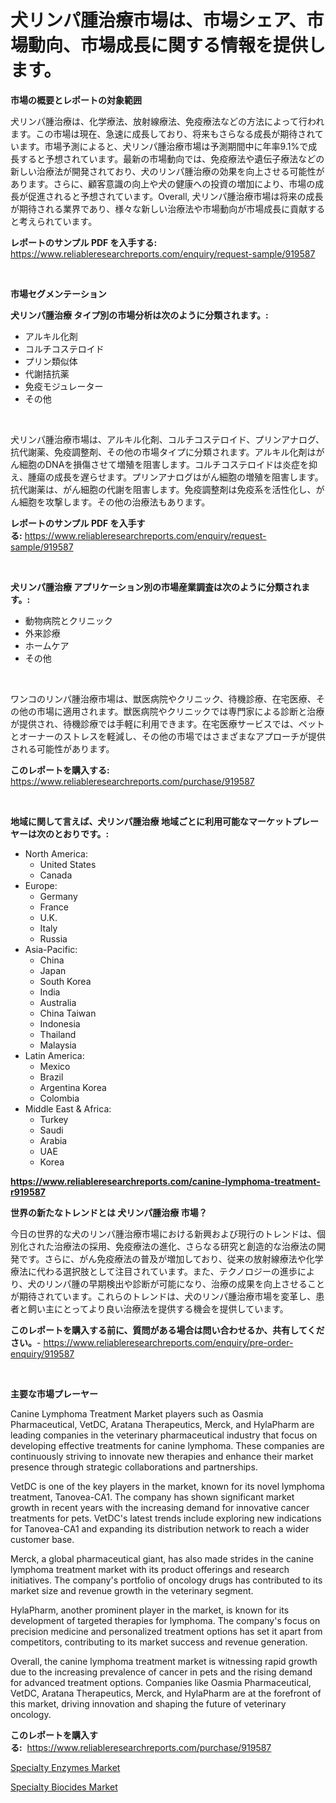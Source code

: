 <p><h1>犬リンパ腫治療市場は、市場シェア、市場動向、市場成長に関する情報を提供します。</h1></p><p><strong>市場の概要とレポートの対象範囲</strong></p>
<p><p>犬リンパ腫治療は、化学療法、放射線療法、免疫療法などの方法によって行われます。この市場は現在、急速に成長しており、将来もさらなる成長が期待されています。市場予測によると、犬リンパ腫治療市場は予測期間中に年率9.1%で成長すると予想されています。最新の市場動向では、免疫療法や遺伝子療法などの新しい治療法が開発されており、犬のリンパ腫治療の効果を向上させる可能性があります。さらに、顧客意識の向上や犬の健康への投資の増加により、市場の成長が促進されると予想されています。Overall, 犬リンパ腫治療市場は将来の成長が期待される業界であり、様々な新しい治療法や市場動向が市場成長に貢献すると考えられています。</p></p>
<p><strong>レポートのサンプル PDF を入手する:</strong> <a href="https://www.reliableresearchreports.com/enquiry/request-sample/919587">https://www.reliableresearchreports.com/enquiry/request-sample/919587</a></p>
<p>&nbsp;</p>
<p><strong>市場セグメンテーション</strong></p>
<p><strong>犬リンパ腫治療 タイプ別の市場分析は次のように分類されます。:</strong></p>
<p><ul><li>アルキル化剤</li><li>コルチコステロイド</li><li>プリン類似体</li><li>代謝拮抗薬</li><li>免疫モジュレーター</li><li>その他</li></ul></p>
<p>&nbsp;</p>
<p><p>犬リンパ腫治療市場は、アルキル化剤、コルチコステロイド、プリンアナログ、抗代謝薬、免疫調整剤、その他の市場タイプに分類されます。アルキル化剤はがん細胞のDNAを損傷させて増殖を阻害します。コルチコステロイドは炎症を抑え、腫瘍の成長を遅らせます。プリンアナログはがん細胞の増殖を阻害します。抗代謝薬は、がん細胞の代謝を阻害します。免疫調整剤は免疫系を活性化し、がん細胞を攻撃します。その他の治療法もあります。</p></p>
<p><strong>レポートのサンプル PDF を入手する:</strong>&nbsp;<a href="https://www.reliableresearchreports.com/enquiry/request-sample/919587">https://www.reliableresearchreports.com/enquiry/request-sample/919587</a></p>
<p>&nbsp;</p>
<p><strong> 犬リンパ腫治療 アプリケーション別の市場産業調査は次のように分類されます。:</strong></p>
<p><ul><li>動物病院とクリニック</li><li>外来診療</li><li>ホームケア</li><li>その他</li></ul></p>
<p>&nbsp;</p>
<p><p>ワンコのリンパ腫治療市場は、獣医病院やクリニック、待機診療、在宅医療、その他の市場に適用されます。獣医病院やクリニックでは専門家による診断と治療が提供され、待機診療では手軽に利用できます。在宅医療サービスでは、ペットとオーナーのストレスを軽減し、その他の市場ではさまざまなアプローチが提供される可能性があります。</p></p>
<p><strong>このレポートを購入する:</strong>&nbsp; <a href="https://www.reliableresearchreports.com/purchase/919587">https://www.reliableresearchreports.com/purchase/919587</a></p>
<p>&nbsp;</p>
<p><strong>地域に関して言えば、犬リンパ腫治療 地域ごとに利用可能なマーケットプレーヤーは次のとおりです。:</strong></p>
<p><ul>
    <li>
        North America:
        <ul>
            <li>United States</li>
            <li>Canada</li>
        </ul>
    </li>
    <li>
        Europe:
        <ul>
            <li>Germany</li>
            <li>France</li>
            <li>U.K.</li>
            <li>Italy</li>
            <li>Russia</li>
        </ul>
    </li>
    <li>
        Asia-Pacific:
        <ul>
            <li>China</li>
            <li>Japan</li>
            <li>South Korea</li>
            <li>India</li>
            <li>Australia</li>
            <li>China Taiwan</li>
            <li>Indonesia</li>
            <li>Thailand</li>
            <li>Malaysia</li>
        </ul>
    </li>
    <li>
        Latin America:
        <ul>
            <li>Mexico</li>
            <li>Brazil</li>
            <li>Argentina Korea</li>
            <li>Colombia</li>
        </ul>
    </li>
    <li>
        Middle East & Africa:
        <ul>
            <li>Turkey</li>
            <li>Saudi</li>
            <li>Arabia</li>
            <li>UAE</li>
            <li>Korea</li>
        </ul>
    </li>
    </ul></p>
<p><strong><a href="https://www.reliableresearchreports.com/canine-lymphoma-treatment-r919587">https://www.reliableresearchreports.com/canine-lymphoma-treatment-r919587</a></strong>&nbsp;</p>
<p><strong>世界の新たなトレンドとは 犬リンパ腫治療 市場？</strong></p>
<p><p>今日の世界的な犬のリンパ腫治療市場における新興および現行のトレンドは、個別化された治療法の採用、免疫療法の進化、さらなる研究と創造的な治療法の開発です。さらに、がん免疫療法の普及が増加しており、従来の放射線療法や化学療法に代わる選択肢として注目されています。また、テクノロジーの進歩により、犬のリンパ腫の早期検出や診断が可能になり、治療の成果を向上させることが期待されています。これらのトレンドは、犬のリンパ腫治療市場を変革し、患者と飼い主にとってより良い治療法を提供する機会を提供しています。</p></p>
<p><strong>このレポートを購入する前に、質問がある場合は問い合わせるか、共有してください。</strong>- <a href="https://www.reliableresearchreports.com/enquiry/pre-order-enquiry/919587">https://www.reliableresearchreports.com/enquiry/pre-order-enquiry/919587</a></p>
<p>&nbsp;</p>
<p><strong>主要な市場プレーヤー</strong></p>
<p><p>Canine Lymphoma Treatment Market players such as Oasmia Pharmaceutical, VetDC, Aratana Therapeutics, Merck, and HylaPharm are leading companies in the veterinary pharmaceutical industry that focus on developing effective treatments for canine lymphoma. These companies are continuously striving to innovate new therapies and enhance their market presence through strategic collaborations and partnerships.</p><p>VetDC is one of the key players in the market, known for its novel lymphoma treatment, Tanovea-CA1. The company has shown significant market growth in recent years with the increasing demand for innovative cancer treatments for pets. VetDC's latest trends include exploring new indications for Tanovea-CA1 and expanding its distribution network to reach a wider customer base.</p><p>Merck, a global pharmaceutical giant, has also made strides in the canine lymphoma treatment market with its product offerings and research initiatives. The company's portfolio of oncology drugs has contributed to its market size and revenue growth in the veterinary segment.</p><p>HylaPharm, another prominent player in the market, is known for its development of targeted therapies for lymphoma. The company's focus on precision medicine and personalized treatment options has set it apart from competitors, contributing to its market success and revenue generation.</p><p>Overall, the canine lymphoma treatment market is witnessing rapid growth due to the increasing prevalence of cancer in pets and the rising demand for advanced treatment options. Companies like Oasmia Pharmaceutical, VetDC, Aratana Therapeutics, Merck, and HylaPharm are at the forefront of this market, driving innovation and shaping the future of veterinary oncology.</p></p>
<p><strong>このレポートを購入する:</strong>&nbsp;&nbsp;<a href="https://www.reliableresearchreports.com/purchase/919587">https://www.reliableresearchreports.com/purchase/919587</a></p>
<p><p><a href="https://cute-banjo-8ca.notion.site/Specialty-Enzymes-Market-Research-Report-Forecasted-for-Period-from-2024-2031-by-Market-Type-Mar-57d4d741b5b24da0ba5067f8c036f432">Specialty Enzymes Market</a></p><p><a href="https://unruly-ladybug-44b.notion.site/Specialty-Biocides-Market-Size-Share-Trends-Analysis-Report-By-Material-By-Type-By-End-user-By-e0cdbf0dbee6466f8e4334d510237e91">Specialty Biocides Market</a></p></p>
